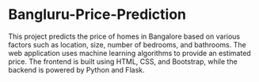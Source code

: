 # Bangluru-Price-Prediction
This project predicts the price of homes in Bangalore based on various factors such as location, size, number of bedrooms, and bathrooms. The web application uses machine learning algorithms to provide an estimated price. The frontend is built using HTML, CSS, and Bootstrap, while the backend is powered by Python and Flask.
